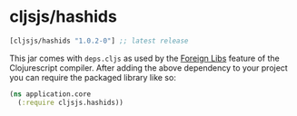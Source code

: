 # cljsjs/hashids

[](dependency)
```clojure
[cljsjs/hashids "1.0.2-0"] ;; latest release
```
[](/dependency)

This jar comes with `deps.cljs` as used by the [Foreign Libs][flibs] feature
of the Clojurescript compiler. After adding the above dependency to your project
you can require the packaged library like so:

```clojure
(ns application.core
  (:require cljsjs.hashids))
```

[flibs]: https://github.com/clojure/clojurescript/wiki/Packaging-Foreign-Dependencies
